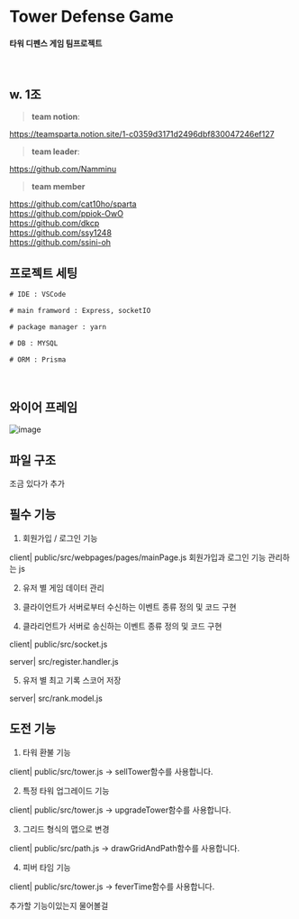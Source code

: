 # Tower Defense Game

#### 타워 디펜스 게임 팀프로젝트
<br>

## w. 1조

> **team notion**:

https://teamsparta.notion.site/1-c0359d3171d2496dbf830047246ef127

> **team leader**:

https://github.com/Namminu
<br>

> **team member**

https://github.com/cat10ho/sparta
<br>
https://github.com/ppiok-OwO
<br>
https://github.com/dkcp
<br>
https://github.com/ssy1248
<br>
https://github.com/ssini-oh
<br>

## 프로젝트 세팅
```cmd
# IDE : VSCode

# main framword : Express, socketIO

# package manager : yarn

# DB : MYSQL

# ORM : Prisma

```
<br>

## 와이어 프레임
![image](https://github.com/user-attachments/assets/536dd174-1b16-484b-b3af-c61717440db9)

## 파일 구조

조금 있다가 추가


## 필수 기능
1. 회원가입 / 로그인 기능

client| public/src/webpages/pages/mainPage.js
회원가입과 로그인 기능 관리하는 js

2. 유저 별 게임 데이터 관리

3. 클라이언트가 서버로부터 수신하는 이벤트 종류 정의 및 코드 구현
4. 클라리언트가 서버로 송신하는 이벤트 종류 정의 및 코드 구현

client| public/src/socket.js

server| src/register.handler.js

5. 유저 별 최고 기록 스코어 저장

server| src/rank.model.js

## 도전 기능
1. 타워 환불 기능

client| public/src/tower.js -> sellTower함수를 사용합니다.

2. 특정 타워 업그레이드 기능

client| public/src/tower.js -> upgradeTower함수를 사용합니다.

3. 그리드 형식의 맵으로 변경

client| public/src/path.js -> drawGridAndPath함수를 사용합니다.

4. 피버 타임 기능

client| public/src/tower.js -> feverTime함수를 사용합니다.

추가할 기능이있는지 물어볼걸
